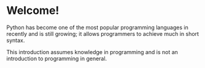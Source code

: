 # Welcome!

Python has become one of the most popular programming languages in recently and is still growing; it allows programmers to achieve much in short syntax.

This introduction assumes knowledge in programming and is not an introduction to programming in general.
